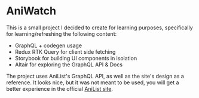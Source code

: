 # AniWatch

This is a small project I decided to create for learning purposes, specifically for learning/refreshing the following content:

- GraphQL + codegen usage
- Redux RTK Query for client side fetching
- Storybook for building UI components in isolation
- Altair for exploring the GraphQL API & Docs

The project uses AniList's GraphQL API, as well as the site's design as a reference. It looks nice, but it was not meant to be used, you will get a better experience in the official [AniList site](https://anilist.co/search/anime?sort=SCORE_DESC).
